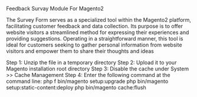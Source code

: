 Feedback Survay Module For Magento2

The Survey Form serves as a specialized tool within the Magento2 platform, facilitating customer feedback and data collection. Its purpose is to offer website visitors a streamlined method for expressing their experiences and providing suggestions. Operating in a straightforward manner, this tool is ideal for customers seeking to gather personal information from website visitors and empower them to share their thoughts and ideas

Step 1: Unzip the file in a temporary directory
Step 2: Upload it to your Magento installation root directory
Step 3: Disable the cache under System >> Cache Management
Step 4: Enter the following command at the command line:
php f bin/magento setup:upgrade
php bin/magento setup:static-content:deploy
php bin/magento cache:flush
